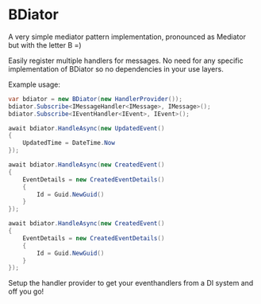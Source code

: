 # BDiator

A very simple mediator pattern implementation, pronounced as Mediator but with the letter B =)

Easily register multiple handlers for messages. No need for any specific implementation of BDiator so no dependencies in your use layers.

Example usage:
```c#
var bdiator = new BDiator(new HandlerProvider());
bdiator.Subscribe<IMessageHandler<IMessage>, IMessage>();
bdiator.Subscribe<IEventHandler<IEvent>, IEvent>();

await bdiator.HandleAsync(new UpdatedEvent()
{
    UpdatedTime = DateTime.Now
});

await bdiator.HandleAsync(new CreatedEvent()
{
    EventDetails = new CreatedEventDetails()
    {
        Id = Guid.NewGuid()
    }
});

await bdiator.HandleAsync(new CreatedEvent()
{
    EventDetails = new CreatedEventDetails()
    {
        Id = Guid.NewGuid()
    }
});
```

Setup the handler provider to get your eventhandlers from a DI system and off you go!